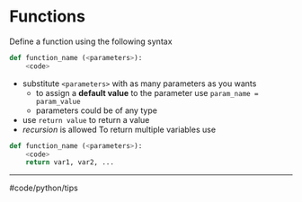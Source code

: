 # Functions
Define a function using the following syntax
```py
def function_name (<parameters>):
	<code>
```
* substitute `<parameters>` with as many parameters as you wants
	* to assign a **default value** to the parameter use `param_name = param_value`
	* parameters could be of any type
* use `return value` to return a value
* *recursion* is allowed
To return multiple variables use
```py
def function_name (<parameters>):
	<code>
	return var1, var2, ...
```
- - - -
#code/python/tips